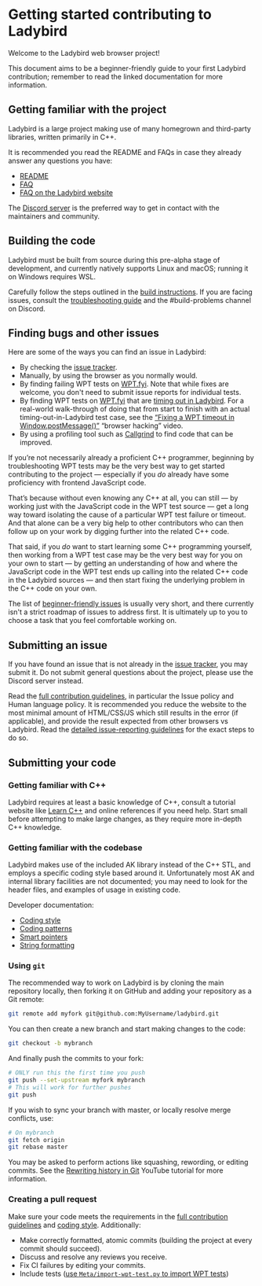 # Getting started contributing to Ladybird
Welcome to the Ladybird web browser project!

This document aims to be a beginner-friendly guide to your first Ladybird contribution; remember to read the linked documentation for more information.

## Getting familiar with the project
Ladybird is a large project making use of many homegrown and third-party libraries, written primarily in C++.

It is recommended you read the README and FAQs in case they already answer any questions you have:

* [README](/README.md)
* [FAQ](FAQ.md)
* [FAQ on the Ladybird website](https://ladybird.org/#faq)

The [Discord server](https://discord.gg/nvfjVJ4Svh) is the preferred way to get in contact with the maintainers and community.

## Building the code
Ladybird must be built from source during this pre-alpha stage of development, and currently natively supports Linux and macOS; running it on Windows requires WSL.

Carefully follow the steps outlined in the [build instructions](BuildInstructionsLadybird.md). If you are facing issues, consult the [troubleshooting guide](Troubleshooting.md) and the #build-problems channel on Discord.

## Finding bugs and other issues
Here are some of the ways you can find an issue in Ladybird:

* By checking the [issue tracker](https://github.com/LadybirdBrowser/ladybird/issues).
* Manually, by using the browser as you normally would.
* By finding failing WPT tests on [WPT.fyi](https://wpt.fyi/results/?label=master&product=ladybird). Note that while fixes are welcome, you don't need to submit issue reports for individual tests.
* By finding WPT tests on [WPT.fyi](https://wpt.fyi/results/?label=master&product=ladybird) that are [timing out in Ladybird](https://wpt.fyi/results/?product=ladybird&q=status%3Atimeout). For a real-world walk-through of doing that from start to finish with an actual timing-out-in-Ladybird test case, see the [“Fixing a WPT timeout in Window.postMessage()”](https://www.youtube.com/watch?v=X4S9afzRTXs) “browser hacking” video.
* By using a profiling tool such as [Callgrind](https://valgrind.org/docs/manual/cl-manual.html) to find code that can be improved.

If you’re not necessarily already a proficient C++ programmer, beginning by troubleshooting WPT tests may be the very best way to get started contributing to the project — especially if you _do_ already have some proficiency with frontend JavaScript code.

That’s because without even knowing any C++ at all, you can still — by working just with the JavaScript code in the WPT test source — get a long way toward isolating the cause of a particular WPT test failure or timeout. And that alone can be a very big help to other contributors who can then follow up on your work by digging further into the related C++ code.

That said, if you _do_ want to start learning some C++ programming yourself, then working from a WPT test case may be the very best way for you on your own to start — by getting an understanding of how and where the JavaScript code in the WPT test ends up calling into the related C++ code in the Ladybird sources — and then start fixing the underlying problem in the C++ code on your own.

The list of [beginner-friendly issues](https://github.com/LadybirdBrowser/ladybird/issues?q=is%3Aopen+is%3Aissue+label%3A%22good+first+issue%22) is usually very short, and there currently isn't a strict roadmap of issues to address first. It is ultimately up to you to choose a task that you feel comfortable working on.

## Submitting an issue
If you have found an issue that is not already in the [issue tracker](https://github.com/LadybirdBrowser/ladybird/issues), you may submit it. Do not submit general questions about the project, please use the Discord server instead.

Read the [full contribution guidelines](/CONTRIBUTING.md), in particular the Issue policy and Human language policy. It is recommended you reduce the website to the most minimal amount of HTML/CSS/JS which still results in the error (if applicable), and provide the result expected from other browsers vs Ladybird. Read the [detailed issue-reporting guidelines](/ISSUES.md) for the exact steps to do so.

## Submitting your code
### Getting familiar with C++
Ladybird requires at least a basic knowledge of C++, consult a tutorial website like [Learn C++](https://www.learncpp.com/) and online references if you need help. Start small before attempting to make large changes, as they require more in-depth C++ knowledge.

### Getting familiar with the codebase
Ladybird makes use of the included AK library instead of the C++ STL, and employs a specific coding style based around it. Unfortunately most AK and internal library facilities are not documented; you may need to look for the header files, and examples of usage in existing code.

Developer documentation:

* [Coding style](CodingStyle.md)
* [Coding patterns](Patterns.md)
* [Smart pointers](SmartPointers.md)
* [String formatting](StringFormatting.md)

### Using `git`
The recommended way to work on Ladybird is by cloning the main repository locally, then forking it on GitHub and adding your repository as a Git remote:
```sh
git remote add myfork git@github.com:MyUsername/ladybird.git
```

You can then create a new branch and start making changes to the code:
```sh
git checkout -b mybranch
```

And finally push the commits to your fork:
```sh
# ONLY run this the first time you push
git push --set-upstream myfork mybranch
# This will work for further pushes
git push
```

If you wish to sync your branch with master, or locally resolve merge conflicts, use:
```sh
# On mybranch
git fetch origin
git rebase master
```

You may be asked to perform actions like squashing, rewording, or editing commits. See the [Rewriting history in Git](https://www.youtube.com/watch?v=ElRzTuYln0M) YouTube tutorial for more information.

### Creating a pull request
Make sure your code meets the requirements in the [full contribution guidelines](/CONTRIBUTING.md) and [coding style](CodingStyle.md). Additionally:

* Make correctly formatted, atomic commits (building the project at every commit should succeed).
* Discuss and resolve any reviews you receive.
* Fix CI failures by editing your commits.
* Include tests ([use `Meta/import-wpt-test.py` to import WPT tests](Testing.md#importing-web-platform-tests))
